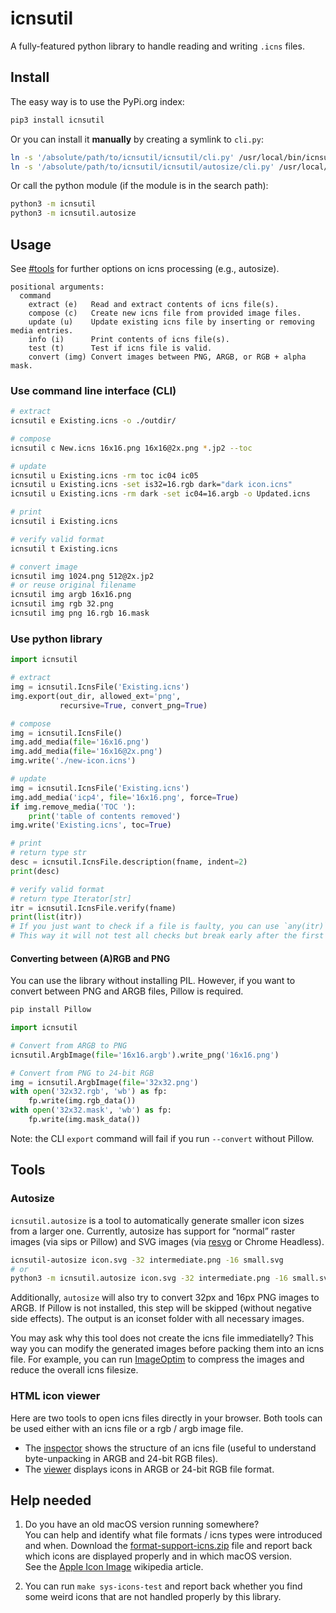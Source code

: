 # icnsutil

A fully-featured python library to handle reading and writing `.icns` files.

## Install

The easy way is to use the PyPi.org index:

```sh
pip3 install icnsutil
```

Or you can install it **manually** by creating a symlink to `cli.py`:

```sh
ln -s '/absolute/path/to/icnsutil/icnsutil/cli.py' /usr/local/bin/icnsutil
ln -s '/absolute/path/to/icnsutil/icnsutil/autosize/cli.py' /usr/local/bin/icnsutil-autosize
```

Or call the python module (if the module is in the search path):

```sh
python3 -m icnsutil
python3 -m icnsutil.autosize
```


## Usage

See [#tools](#tools) for further options on icns processing (e.g., autosize).

```
positional arguments:
  command
    extract (e)   Read and extract contents of icns file(s).
    compose (c)   Create new icns file from provided image files.
    update (u)    Update existing icns file by inserting or removing media entries.
    info (i)      Print contents of icns file(s).
    test (t)      Test if icns file is valid.
    convert (img) Convert images between PNG, ARGB, or RGB + alpha mask.
```


### Use command line interface (CLI)

```sh
# extract
icnsutil e Existing.icns -o ./outdir/

# compose
icnsutil c New.icns 16x16.png 16x16@2x.png *.jp2 --toc

# update
icnsutil u Existing.icns -rm toc ic04 ic05
icnsutil u Existing.icns -set is32=16.rgb dark="dark icon.icns"
icnsutil u Existing.icns -rm dark -set ic04=16.argb -o Updated.icns

# print
icnsutil i Existing.icns

# verify valid format
icnsutil t Existing.icns

# convert image
icnsutil img 1024.png 512@2x.jp2
# or reuse original filename
icnsutil img argb 16x16.png
icnsutil img rgb 32.png
icnsutil img png 16.rgb 16.mask
```


### Use python library

```python
import icnsutil

# extract
img = icnsutil.IcnsFile('Existing.icns')
img.export(out_dir, allowed_ext='png',
           recursive=True, convert_png=True)

# compose
img = icnsutil.IcnsFile()
img.add_media(file='16x16.png')
img.add_media(file='16x16@2x.png')
img.write('./new-icon.icns')

# update
img = icnsutil.IcnsFile('Existing.icns')
img.add_media('icp4', file='16x16.png', force=True)
if img.remove_media('TOC '):
    print('table of contents removed')
img.write('Existing.icns', toc=True)

# print
# return type str
desc = icnsutil.IcnsFile.description(fname, indent=2)
print(desc)

# verify valid format
# return type Iterator[str]
itr = icnsutil.IcnsFile.verify(fname)
print(list(itr))
# If you just want to check if a file is faulty, you can use `any(itr)` instead.
# This way it will not test all checks but break early after the first hit.
```


#### Converting between (A)RGB and PNG

You can use the library without installing PIL.
However, if you want to convert between PNG and ARGB files, Pillow is required.

```sh
pip install Pillow
```

```python
import icnsutil

# Convert from ARGB to PNG
icnsutil.ArgbImage(file='16x16.argb').write_png('16x16.png')

# Convert from PNG to 24-bit RGB
img = icnsutil.ArgbImage(file='32x32.png')
with open('32x32.rgb', 'wb') as fp:
    fp.write(img.rgb_data())
with open('32x32.mask', 'wb') as fp:
    fp.write(img.mask_data())
```

Note: the CLI `export` command will fail if you run `--convert` without Pillow.


## Tools

### Autosize

`icnsutil.autosize` is a tool to automatically generate smaller icon sizes from a larger one.
Currently, autosize has support for “normal” raster images (via sips or Pillow) and SVG images (via [resvg] or Chrome Headless).

```sh
icnsutil-autosize icon.svg -32 intermediate.png -16 small.svg
# or
python3 -m icnsutil.autosize icon.svg -32 intermediate.png -16 small.svg
```

Additionally, `autosize` will also try to convert 32px and 16px PNG images to ARGB.
If Pillow is not installed, this step will be skipped (without negative side effects).
The output is an iconset folder with all necessary images.

You may ask why this tool does not create the icns file immediatelly?
This way you can modify the generated images before packing them into an icns file.
For example, you can run [ImageOptim] to compress the images and reduce the overall icns filesize.

[resvg]: https://github.com/RazrFalcon/resvg/
[ImageOptim]: https://github.com/ImageOptim/ImageOptim


### HTML icon viewer

Here are two tools to open icns files directly in your browser. Both tools can be used either with an icns file or a rgb / argb image file.

- The [inspector] shows the structure of an icns file (useful to understand byte-unpacking in ARGB and 24-bit RGB files).
- The [viewer] displays icons in ARGB or 24-bit RGB file format.

[inspector]: https://relikd.github.io/icnsutil/html/inspector.html
[viewer]: https://relikd.github.io/icnsutil/html/viewer.html

## Help needed

1. Do you have an old macOS version running somewhere?  
You can help and identify what file formats / icns types were introduced and when. Download the [format-support-icns.zip] file and report back which icons are displayed properly and in which macOS version.  
See the [Apple Icon Image](https://en.wikipedia.org/wiki/Apple_Icon_Image) wikipedia article.

2. You can run `make sys-icons-test` and report back whether you find some weird icons that are not handled properly by this library.

[format-support-icns.zip]: https://github.com/relikd/icnsutil/raw/main/tests/format-support-icns.zip

